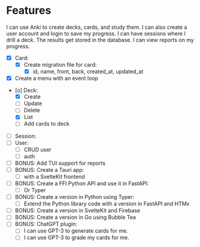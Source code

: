 # Features
I can use Anki to create decks, cards, and study them. I can also create a user account and login to save my progress.
I can have sessions where I drill a deck. The results get stored in the database. I can view reports on my progress.
- [X] Card:
    - [X] Create migration file for card:
        - [X] id, name, front, back, created_at, updated_at
- [X] Create a menu with an event loop
- [o] Deck:
    - [X] Create
    - [ ] Update
    - [ ] Delete
    - [X] List
    - [ ] Add cards to deck
- [ ] Session:
- [ ] User:
    - [ ] CRUD user
    - [ ] auth

- [ ] BONUS: Add TUI support for reports
- [ ] BONUS: Create a Tauri app:
    - [ ] with a SvelteKit frontend
- [ ] BONUS: Create a FFI Python API and use it in FastAPI:
    - [ ] Or Typer
- [ ] BONUS: Create a version in Python using Typer:
    - [ ] Extend the Python library code with a version in FastAPI and HTMx
- [ ] BONUS: Create a version in SvelteKit and Firebase
- [ ] BONUS: Create a version in Go using Bubble Tea
- [ ] BONUS: ChatGPT plugin:
    - [ ] I can use GPT-3 to generate cards for me.
    - [ ] I can use GPT-3 to grade my cards for me.
